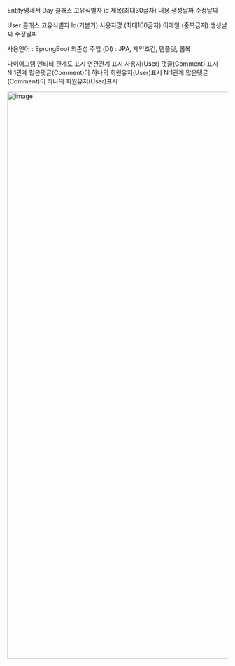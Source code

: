 Entity명세서 
Day 클래스
고유식별자 id
제목(최대30글자)
내용
생성날짜
수정날짜

User 클래스
고유식별자 Id(기본키)
사용자명 (최대100글자)
이메일 (중복금지)
생성날짜
수정날짜 


사용언어 : SprongBoot
의존성 주입 (DI) : JPA, 제약조건, 템플릿, 롬복 

다이어그램 앤티티 관계도 표시
연관관계 표시 사용자(User) 댓글(Comment) 표시 
N:1관계 많은댓글(Comment)이 하나의 회원유저(User)표시 
N:1관계 많은댓글(Comment)이 하나의 회원유저(User)표시


<img width="1265" height="1295" alt="image" src="https://github.com/user-attachments/assets/01111e1f-747b-4287-96b8-dbce3c6cc5cf" />
